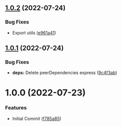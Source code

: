 ## [1.0.2](https://github.com/hirasawaau/nest-typegoose/compare/v1.0.1...v1.0.2) (2022-07-24)


### Bug Fixes

* Export utils ([e961a41](https://github.com/hirasawaau/nest-typegoose/commit/e961a41f0eee5571cf7c880b28222b8ce5457efe))

## [1.0.1](https://github.com/hirasawaau/nest-typegoose/compare/v1.0.0...v1.0.1) (2022-07-24)


### Bug Fixes

* **deps:** Delete peerDependencies express ([9c4f3ab](https://github.com/hirasawaau/nest-typegoose/commit/9c4f3ab94ffc7ce20802ff6b4a85be13fd9bfcf6))

# 1.0.0 (2022-07-23)


### Features

* Initial Commit ([f785a85](https://github.com/hirasawaau/nest-typegoose/commit/f785a85c5acdd7db81b0bdaed2b8902369d70954))

